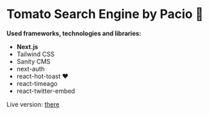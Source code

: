 # Tomato Search Engine by Pacio 🦆

**Used frameworks, technologies and libraries:**
- **Next.js**
- Tailwind CSS
- Sanity CMS
- next-auth
- react-hot-toast ❤
- react-timeago
- react-twitter-embed


Live version: <a href="https://next-twitter-paciodev.vercel.app" target="_blank">there</a>
